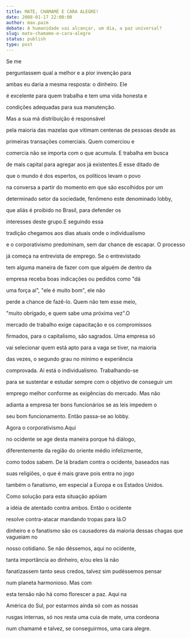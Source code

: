 ```yaml
---
title: MATE, CHAMAMÉ E CARA ALEGRE!
date: 2008-01-17 22:00:00
author: max.paim
debate: A humanidade vai alcançar, um dia, a paz universal?
slug: mate-chamame-e-cara-alegre
status: publish 
type: post
---
```


  

  

  

  

  

  

  

  

  

  

Se me  

perguntassem qual a melhor e a pior invenção para  

ambas eu daria a mesma resposta: o dinheiro. Ele  

é excelente para quem trabalha e tem uma vida honesta e  

condições adequadas para sua manutenção.  

Mas a sua má distribuição é responsável  

pela maioria das mazelas que vitimam centenas de pessoas desde as  

primeiras transações comerciais. Quem comerciou e  

comercia não se importa com o que acumula. E trabalha em busca  

de mais capital para agregar aos já existentes.E esse ditado de  

que o mundo é dos espertos, os políticos levam o povo  

na conversa a partir do momento em que são escolhidos por um  

determinado setor da sociedade, fenômeno este denominado lobby,  

que aliás é proibido no Brasil, para defender os  

interesses deste grupo.E seguindo essa  

tradição chegamos aos dias atuais onde o individualismo  

e o corporativismo predominam, sem dar chance de escapar. O processo  

já começa na entrevista de emprego. Se o entrevistado  

tem alguma maneira de fazer com que alguém de dentro da  

empresa receba boas indicações ou pedidos como "dá  

uma força aí", "ele é muito bom", ele não  

perde a chance de fazê-lo. Quem não tem esse meio,  

"muito obrigado, e quem sabe uma próxima vez".O  

mercado de trabalho exige capacitação e os compromissos  

firmados, para o capitalismo, são sagrados. Uma empresa só  

vai selecionar quem está apto para a vaga se tiver, na maioria  

das vezes, o segundo grau no mínimo e experiência  

comprovada. Aí está o individualismo. Trabalhando-se  

para se sustentar e estudar sempre com o objetivo de conseguir um  

emprego melhor conforme as exigências do mercado. Mas não  

adianta a empresa ter bons funcionários se as leis impedem o  

seu bom funcionamento. Então passa-se ao lobby.  

Agora o corporativismo.Aqui  

no ocidente se age desta maneira porque há diálogo,  

diferentemente da região do oriente médio infelizmente,  

como todos sabem. De lá bradam contra o ocidente, baseados nas  

suas religiões, o que é mais grave pois entra no jogo  

também o fanatismo, em especial a Europa e os Estados Unidos.  

Como solução para esta situação apóiam  

a idéia de atentado contra ambos. Então o ocidente  

resolve contra-atacar mandando tropas para lá.O  

dinheiro e o fanatismo são os causadores da maioria dessas chagas que vagueiam no  

nosso cotidiano. Se não déssemos, aqui no ocidente,  

tanta importância ao dinheiro, e/ou eles lá não  

fanatizassem tanto seus credos, talvez sim pudéssemos pensar  

num planeta harmonioso. Mas com  

esta tensão não há como florescer a paz. Aqui na  

América do Sul, por estarmos ainda só com as nossas  

rusgas internas, só nos resta uma cuia de mate, uma cordeona  

num chamamé e talvez, se conseguirmos, uma cara alegre.  

  

